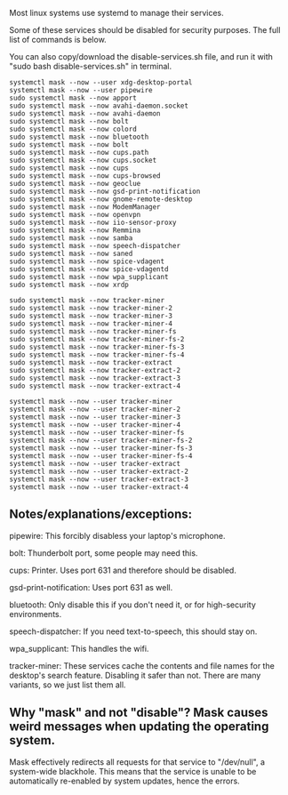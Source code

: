 Most linux systems use systemd to manage their services.

Some of these services should be disabled for security purposes. The full list of commands is below.

You can also copy/download the disable-services.sh file, and run it with "sudo bash disable-services.sh" in terminal.

```
systemctl mask --now --user xdg-desktop-portal
systemctl mask --now --user pipewire
sudo systemctl mask --now apport
sudo systemctl mask --now avahi-daemon.socket
sudo systemctl mask --now avahi-daemon
sudo systemctl mask --now bolt
sudo systemctl mask --now colord
sudo systemctl mask --now bluetooth
sudo systemctl mask --now bolt
sudo systemctl mask --now cups.path
sudo systemctl mask --now cups.socket
sudo systemctl mask --now cups
sudo systemctl mask --now cups-browsed
sudo systemctl mask --now geoclue
sudo systemctl mask --now gsd-print-notification
sudo systemctl mask --now gnome-remote-desktop
sudo systemctl mask --now ModemManager
sudo systemctl mask --now openvpn
sudo systemctl mask --now iio-sensor-proxy
sudo systemctl mask --now Remmina
sudo systemctl mask --now samba
sudo systemctl mask --now speech-dispatcher
sudo systemctl mask --now saned
sudo systemctl mask --now spice-vdagent
sudo systemctl mask --now spice-vdagentd
sudo systemctl mask --now wpa_supplicant
sudo systemctl mask --now xrdp

sudo systemctl mask --now tracker-miner
sudo systemctl mask --now tracker-miner-2
sudo systemctl mask --now tracker-miner-3
sudo systemctl mask --now tracker-miner-4
sudo systemctl mask --now tracker-miner-fs
sudo systemctl mask --now tracker-miner-fs-2
sudo systemctl mask --now tracker-miner-fs-3
sudo systemctl mask --now tracker-miner-fs-4
sudo systemctl mask --now tracker-extract
sudo systemctl mask --now tracker-extract-2
sudo systemctl mask --now tracker-extract-3
sudo systemctl mask --now tracker-extract-4

systemctl mask --now --user tracker-miner
systemctl mask --now --user tracker-miner-2
systemctl mask --now --user tracker-miner-3
systemctl mask --now --user tracker-miner-4
systemctl mask --now --user tracker-miner-fs
systemctl mask --now --user tracker-miner-fs-2
systemctl mask --now --user tracker-miner-fs-3
systemctl mask --now --user tracker-miner-fs-4
systemctl mask --now --user tracker-extract
systemctl mask --now --user tracker-extract-2
systemctl mask --now --user tracker-extract-3
systemctl mask --now --user tracker-extract-4
```

## Notes/explanations/exceptions:

pipewire: This forcibly disabless your laptop's microphone.

bolt: Thunderbolt port, some people may need this.

cups: Printer. Uses port 631 and therefore should be disabled.

gsd-print-notification: Uses port 631 as well.

bluetooth: Only disable this if you don't need it, or for high-security environments.

speech-dispatcher: If you need text-to-speech, this should stay on.

wpa_supplicant: This handles the wifi.

tracker-miner: These services cache the contents and file names for the desktop's search feature. Disabling it safer than not. There are many variants, so we just list them all.

## Why "mask" and not "disable"? Mask causes weird messages when updating the operating system.

Mask effectively redirects all requests for that service to "/dev/null", a system-wide blackhole. This means that the service is unable to be automatically re-enabled by system updates, hence the errors.
